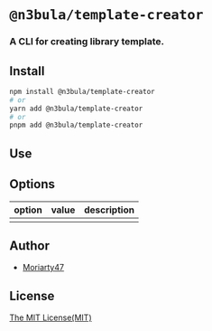 # `@n3bula/template-creator`

### A CLI for creating library template.

## Install

```sh
npm install @n3bula/template-creator
# or
yarn add @n3bula/template-creator
# or
pnpm add @n3bula/template-creator
```

## Use

## Options

| option | value | description |
| :----- | :---- | :---------- |
|        |       |             |

## Author

- [Moriarty47](https://github.com/Moriarty47)

## License

[The MIT License(MIT)](https://github.com/Moriarty47/@n3bula/blob/main/LICENSE)
